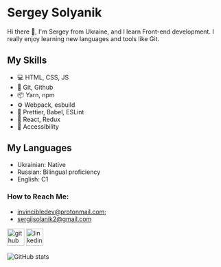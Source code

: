 # Sergey Solyanik
Hi there 👋, I'm Sergey from Ukraine, and I learn Front-end development. I really enjoy learning new languages and tools like Git.

## My Skills
* 💻 HTML, CSS, JS 
* 🧱 Git, Github 
* 📦 Yarn, npm 
* ⚙ Webpack, esbuild 
* 🏢 Prettier, Babel, ESLint
* 🎇 React, Redux
* 🦽 Accessibility

## My Languages
* Ukrainian: Native 
* Russian: Bilingual proficiency
* English: C1

### How to Reach Me:
* invincibledev@protonmail.com;
* sergijsolanik2@gmail.com


[<img src='https://cdn.jsdelivr.net/npm/simple-icons@3.0.1/icons/github.svg' alt='github' height='40'>](https://github.com/InvincibleDeveloper)  [<img src='https://cdn.jsdelivr.net/npm/simple-icons@3.0.1/icons/linkedin.svg' alt='linkedin' height='40'>](https://www.linkedin.com/in/sergey-solyanik-728014228/)  

![GitHub stats](https://github-readme-stats.vercel.app/api?username=InvincibleDeveloper&show_icons=true)  

